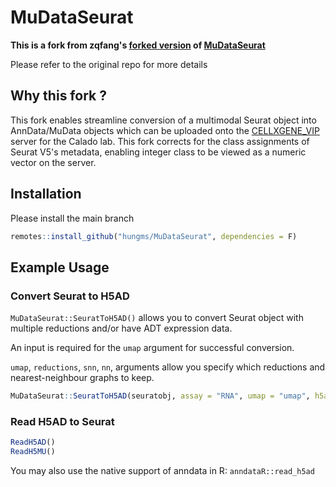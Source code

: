 # MuDataSeurat

**This is a fork from zqfang's [forked version](https://github.com/zqfang/MuDataSeurat) of [MuDataSeurat](https://github.com/PMBio/MuDataSeurat)**

Please refer to the original repo for more details

## Why this fork ?

This fork enables streamline conversion of a multimodal Seurat object into AnnData/MuData objects which can be uploaded onto the [CELLXGENE_VIP]() server for the Calado lab. This fork corrects for the class assignments of Seurat V5's metadata, enabling integer class to be viewed as a numeric vector on the server.

## Installation

Please install the main branch

```R
remotes::install_github("hungms/MuDataSeurat", dependencies = F)
```

## Example Usage

### Convert Seurat to H5AD
`MuDataSeurat::SeuratToH5AD()` allows you to convert Seurat object with multiple reductions and/or have ADT expression data.  

An input is required for the `umap` argument for successful conversion.  

`umap`, `reductions`, `snn`, `nn`, arguments allow you specify which reductions and nearest-neighbour graphs to keep.  

```R
MuDataSeurat::SeuratToH5AD(seuratobj, assay = "RNA", umap = "umap", h5ad = "tests/seuratobj.h5ad", adt_name = "ADT", columns = NULL, reductions = c("pca", "phate"), snn = "RNA_snn", nn = "RNA_nn")
```

### Read H5AD to Seurat
```R
ReadH5AD()
ReadH5MU()
```
You may also use the native support of anndata in R: `anndataR::read_h5ad`
